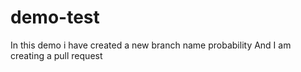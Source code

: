 # demo-test

In this demo i have created a new branch name probability 
And I am creating a pull request
